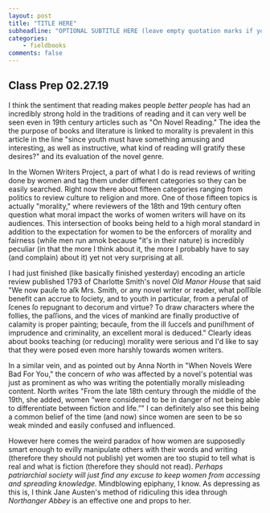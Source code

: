 ```yaml
---
layout: post
title: "TITLE HERE"
subheadline: "OPTIONAL SUBTITLE HERE (leave empty quotation marks if you don't subtitle)"
categories:
    - fieldbooks
comments: false
---
```


## Class Prep 02.27.19

I think the sentiment that reading makes people *better people* has had an incredibly strong hold in the traditions of reading and it can very well be seen even in 19th century articles such as "On Novel Reading." The idea the the purpose of books and literature is linked to morality is prevalent in this article in the line "since youth must have something amusing and interesting, as well as instructive, what kind of reading will gratify these desires?" and its evaluation of the novel genre. 

In the Women Writers Project, a part of what I do is read reviews of writing done by women and tag them under different categories so they can be easily searched. Right now there about fifteen categories ranging from politics to review culture to religion and more. One of those fifteen topics is actually "morality," where reviewers of the 18th and 19th century often question what moral impact the works of women writers will have on its audiences. This intersection of books being held to a high moral standard in addition to the expectation for women to be the enforcers of morality and fairness (while men run amok because "it's in their nature) is incredibly peculiar (in that the more I think about it, the more I probably have to say (and complain) about it) yet not very surprising at all.

I had just finished (like basically finished yesterday) encoding an article review published 1793 of Charlotte Smith's novel *Old Manor House* that said "We now pauſe to aſk Mrs. Smith, or any novel writer or reader, what poſſible benefit can accrue to ſociety, and to youth in particular, from a peruſal of ſcenes ſo repugnant to decorum and virtue? To draw characters where the follies, the paſſions, and the vices of mankind are finally productive of calamity is proper painting; becauſe, from the ill ſucceſs and puniſhment of imprudence and criminality, an excellent moral is deduced." Clearly ideas about books teaching (or reducing) morality were serious and I'd like to say that they were posed even more harshly towards women writers.

In a similar vein, and as pointed out by Anna North in "When Novels Were Bad For You," the concern of *who* was affected by a novel's potential was just as prominent as who was writing the potentially morally misleading content. North writes "From the late 18th century through the middle of the 19th, she added, women “were considered to be in danger of not being able to differentiate between fiction and life.”" I can definitely also see this being a common belief of the time (and now) since women are seen to be so weak minded and easily confused and influenced.

However here comes the weird paradox of how women are supposedly smart enough to evilly manipulate others with their words and writing (therefore they should not publish) yet women are too stupid to tell what is real and what is fiction (therefore they should not read). *Perhaps patriarchial society will just find any excuse to keep women from accessing and spreading knowledge.* Mindblowing epiphany, I know. As depressing as this is, I think Jane Austen's method of ridiculing this idea through *Northanger Abbey* is an effective one and props to her.